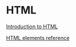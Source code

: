 # HTML

[Introduction to HTML](https://developer.mozilla.org/en-US/docs/Learn/HTML/Introduction_to_HTML)

[HTML elements reference](https://developer.mozilla.org/en-US/docs/Web/HTML/Element)
